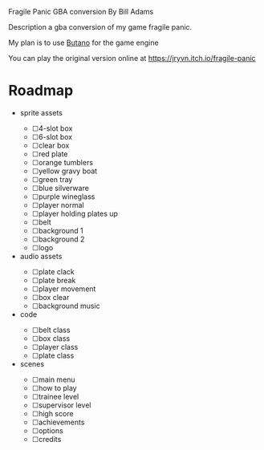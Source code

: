 Fragile Panic GBA conversion
By Bill Adams

<!--&#9744;&#9745;&#9746;-->

Description
a gba conversion of my game fragile panic. 

My plan is to use <a href = "https://github.com/GValiente/butano">Butano</a> for the game engine


You can play the original version online at https://jryvn.itch.io/fragile-panic


Roadmap
=======
<ul>
<li>sprite assets</li><ul>
  <li>&#9744;4-slot box</li>
  <li>&#9744;6-slot box</li>
  <li>&#9744;clear box</li>
  <li>&#9744;red plate</li>
  <li>&#9744;orange tumblers</li>
  <li>&#9744;yellow gravy boat</li>
  <li>&#9744;green tray</li>
  <li>&#9744;blue silverware</li>
  <li>&#9744;purple wineglass</li>
  <li>&#9744;player normal</li>
  <li>&#9744;player holding plates up</li>
  <li>&#9744;belt</li>
  <li>&#9744;background 1</li>
  <li>&#9744;background 2</li>
  <li>&#9744;logo</li></ul>

<li>audio assets</li><ul>
  <li>&#9744;plate clack</li>
  <li>&#9744;plate break</li>
  <li>&#9744;player movement</li>
  <li>&#9744;box clear</li>
  <li>&#9744;background music</li></ul>

<li>code</li><ul>
<li>&#9744;belt class</li>
<li>&#9744;box class</li>
<li>&#9744;player class</li>
<li>&#9744;plate class</li></ul>

<li>scenes</li><ul>
  <li>&#9744;main menu</li>
  <li>&#9744;how to play</li>
  <li>&#9744;trainee level</li>
  <li>&#9744;supervisor level</li>
  <li>&#9744;high score</li>
  <li>&#9744;achievements</li>
  <li>&#9744;options</li>
  <li>&#9744;credits</li></ul>
</ul>
